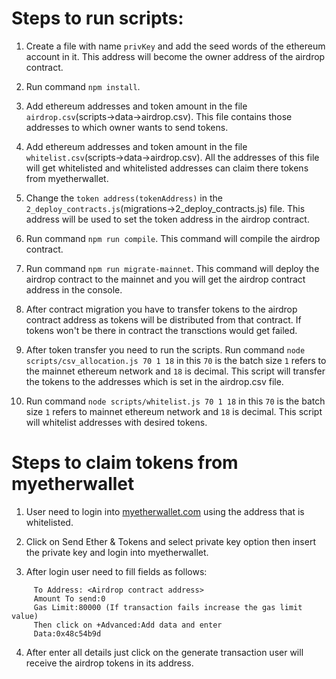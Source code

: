 # Steps to run scripts:

1. Create a file with name `privKey` and add the seed words of the ethereum account in it. This address will become the owner address of the airdrop contract.

2. Run command `npm install`.

3. Add ethereum addresses and token amount in the file `airdrop.csv`(scripts->data->airdrop.csv). This file contains those addresses to which owner wants to send tokens.

4. Add ethereum addresses and token amount in the file `whitelist.csv`(scripts->data->airdrop.csv). All the addresses of this file will get whitelisted and whitelisted addresses can claim there tokens from myetherwallet.

5. Change the `token address(tokenAddress)` in the `2_deploy_contracts.js`(migrations->2_deploy_contracts.js) file. This address will be used to set the token address in the airdrop contract.

6. Run command `npm run compile`. This command will compile the airdrop contract.

7. Run command `npm run migrate-mainnet`. This command will deploy the airdrop contract to the mainnet and you will get the airdrop contract address in the console.

8. After contract migration you have to transfer tokens to the airdrop contract address as tokens will be distributed from that contract. If tokens won't be there in contract the transctions would get failed.

9. After token transfer you need to run the scripts. Run command `node scripts/csv_allocation.js 70 1 18` in this `70` is the batch size `1` refers to the mainnet ethereum network and `18` is decimal. This script will transfer the tokens to the addresses which is set in the airdrop.csv file.

10. Run command `node scripts/whitelist.js 70 1 18` in this `70` is the batch size `1` refers to mainnet ethereum network and `18` is decimal. This script will whitelist addresses with desired tokens.

# Steps to claim tokens from myetherwallet

1. User need to login into [myetherwallet.com](https://www.myetherwallet.com/) using the address that is whitelisted.

2. Click on Send Ether & Tokens and select private key option then insert the private key and login into myetherwallet.

3. After login user need to fill fields as follows:
> 
	     To Address: <Airdrop contract address>
	     Amount To send:0
	     Gas Limit:80000 (If transaction fails increase the gas limit value)
 	     Then click on +Advanced:Add data and enter 
         Data:0x48c54b9d
	
4. After enter all details just click on the generate transaction user will receive the airdrop tokens in its address.





